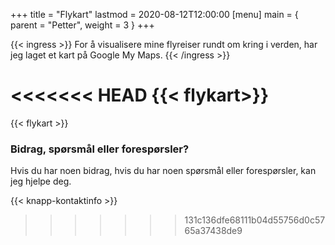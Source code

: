 +++
title = "Flykart"
lastmod = 2020-08-12T12:00:00
[menu]
main = { parent = "Petter", weight = 3 }
+++

{{< ingress >}}
For å visualisere mine flyreiser rundt om kring i verden, har jeg laget et kart på Google My Maps.
{{< /ingress >}}

<<<<<<< HEAD
{{< flykart>}}
=======
{{< flykart >}}

### Bidrag, spørsmål eller forespørsler?

Hvis du har noen bidrag, hvis du har noen spørsmål eller forespørsler, kan jeg hjelpe deg.

{{< knapp-kontaktinfo >}}
>>>>>>> 131c136dfe68111b04d55756d0c5765a37438de9
